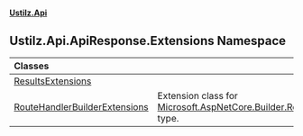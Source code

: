 #### [Ustilz.Api](index.md 'index')

## Ustilz.Api.ApiResponse.Extensions Namespace

| Classes | |
| :--- | :--- |
| [ResultsExtensions](Ustilz.Api.ApiResponse.Extensions.ResultsExtensions.md 'Ustilz.Api.ApiResponse.Extensions.ResultsExtensions') | |
| [RouteHandlerBuilderExtensions](Ustilz.Api.ApiResponse.Extensions.RouteHandlerBuilderExtensions.md 'Ustilz.Api.ApiResponse.Extensions.RouteHandlerBuilderExtensions') | Extension class for [Microsoft.AspNetCore.Builder.RouteHandlerBuilder](https://docs.microsoft.com/en-us/dotnet/api/Microsoft.AspNetCore.Builder.RouteHandlerBuilder 'Microsoft.AspNetCore.Builder.RouteHandlerBuilder') type. |

